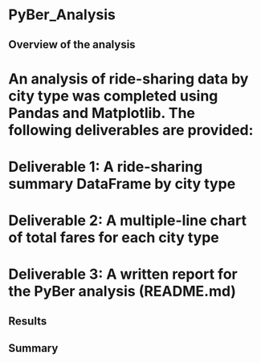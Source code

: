 # PyBer_Analysis

## Overview of the analysis
# An analysis of ride-sharing data by city type was completed using Pandas and Matplotlib. The following deliverables are provided:
# Deliverable 1: A ride-sharing summary DataFrame by city type
# Deliverable 2: A multiple-line chart of total fares for each city type
# Deliverable 3: A written report for the PyBer analysis (README.md)

## Results 



## Summary 
